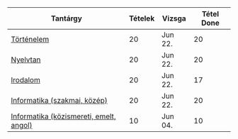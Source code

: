 Tantárgy | Tételek | Vizsga | Tétel Done
------------ | ------------ | ------------ | ------------
[Történelem](tortenelem/info) | 20 | Jun 22. | 20
[Nyelvtan](nyelvtan/info) | 20 | Jun 22. | 20
[Irodalom](irodalom/info) | 20 | Jun 22. | 17
[Informatika (szakmai, közép)](szakmaiinfo/info) | 20 | Jun 22. | 20
[Informatika (közismereti, emelt, angol)](infoemeltangol/info.md) | 10 | Jun 04. | 10